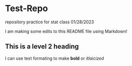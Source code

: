 # Test-Repo
repository practice for stat class 01/28/2023

I am making some edits to this README file using Markdown!

## This is a level 2 heading

I can use text formating to make **bold** or _itlaicized_
